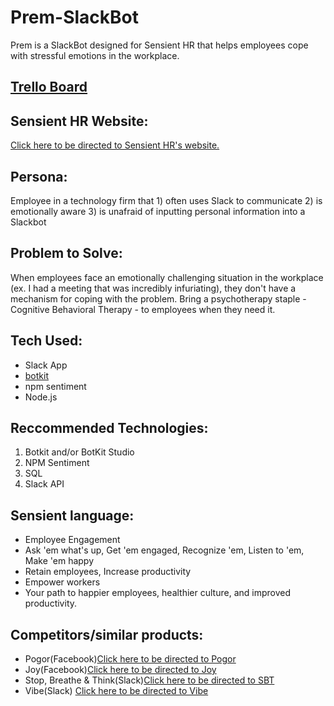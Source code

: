 # Prem-SlackBot
Prem is a SlackBot designed for Sensient HR that helps employees cope with stressful emotions in the workplace.

## [Trello Board](https://trello.com/b/tkG9oZKl/sensient-slackbot)

## Sensient HR Website: 
[Click here to be directed to Sensient HR's website.](http://sensienthr.com/)

## Persona: 
Employee in a technology firm that 1) often uses Slack to communicate 2) is emotionally aware 3) is unafraid of inputting personal information into a Slackbot

## Problem to Solve: 
When employees face an emotionally challenging situation in the workplace (ex. I had a meeting that was incredibly infuriating), they don't have a mechanism for coping with the problem. Bring a psychotherapy staple - Cognitive Behavioral Therapy - to employees when they need it. 

## Tech Used:
- Slack App
- [botkit](https://www.botkit.ai/)
- npm sentiment
- Node.js

## Reccommended Technologies:
1. Botkit and/or BotKit Studio 
2. NPM Sentiment
3. SQL 
4. Slack API

## Sensient language:
- Employee Engagement
- Ask 'em what's up, Get 'em engaged, Recognize 'em, Listen to 'em, Make 'em happy
- Retain employees, Increase productivity
- Empower workers
- Your path to happier employees, healthier culture, and improved productivity.

## Competitors/similar products:
- Pogor(Facebook)[Click here to be directed to Pogor](https://botlist.co/bots/2218-pogor)
- Joy(Facebook)[Click here to be directed to Joy](https://chatbottle.co/bots/joy-1)
- Stop, Breathe & Think(Slack)[Click here to be directed to SBT](https://slack.com/apps/A2HNBSQP9-stop-breathe-think)
- Vibe(Slack) [Click here to be directed to Vibe](https://vibe.work/#features)
